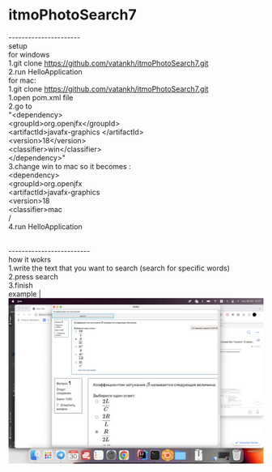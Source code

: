 # itmoPhotoSearch7
----------------------<br/>
setup<br/>
for windows<br/>
  1.git clone https://github.com/vatankh/itmoPhotoSearch7.git<br/>
  2.run HelloApplication<br/>
for mac:<br/>
  1.git clone https://github.com/vatankh/itmoPhotoSearch7.git<br/>
  1.open pom.xml file<br/>
  2.go to      <br/>
  "\<dependency><br/>
            \<groupId>org.openjfx\</groupId><br/>
            \<artifactId>javafx-graphics \</artifactId><br/>
            \<version>18\</version><br/>
            \<classifier>win\</classifier><br/>
  \</dependency>"
  <br/>
  3.change win to mac so it becomes :<br/>
    \<dependency><br/>
            \<groupId>org.openjfx</groupId><br/>
            \<artifactId>javafx-graphics </artifactId><br/>
            \<version>18</version><br/>
            \<classifier>mac</classifier><br/>
  /</dependency><br/>
  4.run HelloApplication<br/>
<br/>
  
-------------------------<br/>
how it wokrs <br/>
1.write the text that you want to search (search for specific words)<br/>
2.press search <br/>
3.finish <br/>
example |<br/>
![alt text](https://github.com/vatankh/itmoPhotoSearch7/blob/main/example.png?raw=true)<br/>
